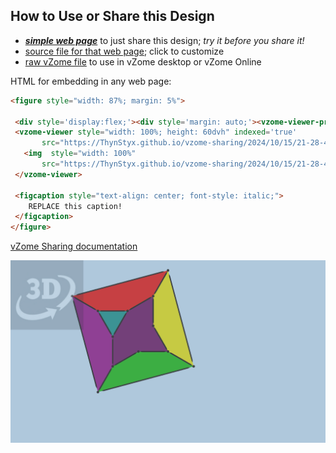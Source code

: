 
## How to Use or Share this Design

 - [***simple web page***](<https://ThynStyx.github.io/vzome-sharing/2024/10/15/21-28-45-Dodec-to-square-conversion/>) to just share this design; *try it before you share it!*
 - [source file for that web page](<https://github.com/ThynStyx/vzome-sharing/edit/main/2024/10/15/21-28-45-Dodec-to-square-conversion/index.md>); click to customize
 - [raw vZome file](<https://raw.githubusercontent.com/ThynStyx/vzome-sharing/main/2024/10/15/21-28-45-Dodec-to-square-conversion/Dodec-to-square-conversion.vZome>) to use in vZome desktop or vZome Online
 
 HTML for embedding in any web page:
 ```html
<figure style="width: 87%; margin: 5%">
  
  <div style='display:flex;'><div style='margin: auto;'><vzome-viewer-previous label='prev step'></vzome-viewer-previous><vzome-viewer-next label='next step'></vzome-viewer-next></div></div>
  <vzome-viewer style="width: 100%; height: 60dvh" indexed='true'
        src="https://ThynStyx.github.io/vzome-sharing/2024/10/15/21-28-45-Dodec-to-square-conversion/Dodec-to-square-conversion.vZome" >
    <img  style="width: 100%"
        src="https://ThynStyx.github.io/vzome-sharing/2024/10/15/21-28-45-Dodec-to-square-conversion/Dodec-to-square-conversion.png" >
  </vzome-viewer>

  <figcaption style="text-align: center; font-style: italic;">
     REPLACE this caption!
  </figcaption>
</figure>

 ```

[vZome Sharing documentation](https://vzome.github.io/vzome/sharing.html#how-it-works)

![Image](<Dodec-to-square-conversion.png>)

